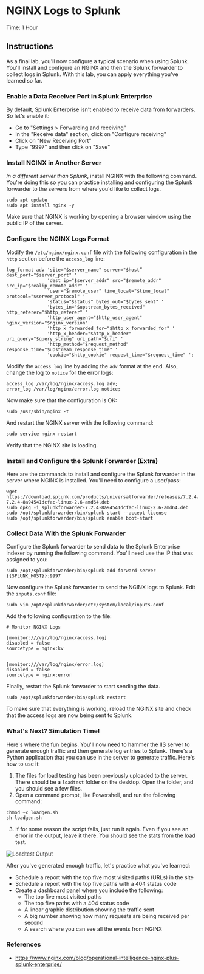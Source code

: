 # NGINX Logs to Splunk
Time: 1 Hour

## Instructions
As a final lab, you'll now configure a typical scenario when using Splunk. You'll install and configure an NGINX and then the Splunk forwarder to collect logs in Splunk. With this lab, you can apply everything you've learned so far.

### Enable a Data Receiver Port in Splunk Enterprise
By default, Splunk Enterprise isn't enabled to receive data from forwarders. So let's enable it:

- Go to "Settings > Forwarding and receiving"
- In the "Receive data" section, click on "Configure receiving"
- Click on "New Receiving Port"
- Type "9997" and then click on "Save"

### Install NGINX in Another Server
*In a different server than Splunk*, install NGINX with the following command. You're doing this so you can practice installing and configuring the Splunk forwarder to the servers from where you'd like to collect logs.

```
sudo apt update
sudo apt install nginx -y
```

Make sure that NGINX is working by opening a browser window using the public IP of the server.

### Configure the NGINX Logs Format
Modify the `/etc/nginx/nginx.conf` file with the following configuration in the `http` section before the `access_log` line:

```
log_format adv 'site="$server_name" server="$host” dest_port="$server_port" '
               'dest_ip="$server_addr" src="$remote_addr" src_ip="$realip_remote_addr" '
               'user="$remote_user" time_local="$time_local" protocol="$server_protocol" '
               'status="$status" bytes_out="$bytes_sent" '
               'bytes_in="$upstream_bytes_received" http_referer="$http_referer" '
               'http_user_agent="$http_user_agent" nginx_version="$nginx_version" '
               'http_x_forwarded_for="$http_x_forwarded_for" '
               'http_x_header="$http_x_header" uri_query="$query_string" uri_path="$uri" '
               'http_method="$request_method" response_time="$upstream_response_time" '
               'cookie="$http_cookie" request_time="$request_time" ';
```

Modify the `access_log` line by adding the `adv` format at the end. Also, change the log to `notice` for the error logs:

```
access_log /var/log/nginx/access.log adv;
error_log /var/log/nginx/error.log notice;
```

Now make sure that the configuration is OK:

```
sudo /usr/sbin/nginx -t
```

And restart the NGINX server with the following command:

```
sudo service nginx restart
```

Verify that the NGINX site is loading.

### Install and Configure the Splunk Forwarder (Extra)
Here are the commands to install and configure the Splunk forwarder in the server where NGINX is installed. You'll need to configure a user/pass:

```
wget https://download.splunk.com/products/universalforwarder/releases/7.2.4/linux/splunkforwarder-7.2.4-8a94541dcfac-linux-2.6-amd64.deb
sudo dpkg -i splunkforwarder-7.2.4-8a94541dcfac-linux-2.6-amd64.deb
sudo /opt/splunkforwarder/bin/splunk start --accept-license
sudo /opt/splunkforwarder/bin/splunk enable boot-start
```

### Collect Data With the Splunk Forwarder
Configure the Splunk forwarder to send data to the Splunk Enterprise indexer by running the following command. You'll need use the IP that was assigned to you:

```
sudo /opt/splunkforwarder/bin/splunk add forward-server {{SPLUNK_HOST}}:9997
```

Now configure the Splunk forwarder to send the NGINX logs to Splunk. Edit the `inputs.conf` file:

```
sudo vim /opt/splunkforwarder/etc/system/local/inputs.conf
```

Add the following configuration to the file:

```
# Monitor NGINX Logs

[monitor:///var/log/nginx/access.log]
disabled = false
sourcetype = nginx:kv


[monitor:///var/log/nginx/error.log]
disabled = false
sourcetype = nginx:error
```

Finally, restart the Splunk forwarder to start sending the data.

```
sudo /opt/splunkforwarder/bin/splunk restart
```

To make sure that everything is working, reload the NGINX site and check that the access logs are now being sent to Splunk.

### What's Next? Simulation Time!
Here's where the fun begins. You'll now need to hammer the IIS server to generate enough traffic and then generate log entries to Splunk. There's a Python application that you can use in the server to generate traffic. Here's how to use it:

1. The files for load testing has been previously uploaded to the server. There should be a `loadtest` folder on the desktop. Open the folder, and you should see a few files.
2. Open a command prompt, like Powershell, and run the following command:

```
chmod +x loadgen.sh
sh loadgen.sh
```

3. If for some reason the script fails, just run it again. Even if you see an error in the output, leave it there. You should see the stats from the load test.

![Loadtest Output](../img/loadtest-output.png)

After you've generated enough traffic, let's practice what you've learned:

- Schedule a report with the top five most visited paths (URLs) in the site
- Schedule a report with the top five paths with a 404 status code
- Create a dashboard panel where you include the following:
    - The top five most visited paths
    - The top five paths with a 404 status code
    - A linear graphic distribution showing the traffic sent
    - A big number showing how many requests are being received per second
    - A search where you can see all the events from NGINX

### References
- https://www.nginx.com/blog/operational-intelligence-nginx-plus-splunk-enterprise/
